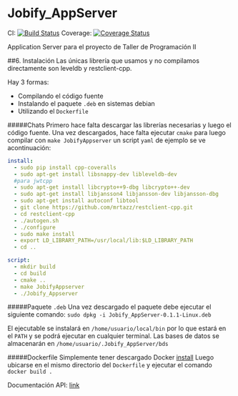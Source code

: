 # Jobify_AppServer


CI: [![Build Status](https://travis-ci.org/alelevinas/Jobify_AppServer.svg?branch=master)](https://travis-ci.org/alelevinas/Jobify_AppServer) Coverage: [![Coverage Status](https://coveralls.io/repos/github/alelevinas/Jobify_AppServer/badge.svg?branch=master)](https://coveralls.io/github/alelevinas/Jobify_AppServer?branch=master) 



Application Server para el proyecto de Taller de Programación II


##6. Instalación
Las únicas librería que usamos y no compilamos directamente son leveldb y restclient-cpp.


Hay 3 formas:
* Compilando el código fuente
* Instalando el paquete ```.deb``` en sistemas debian
* Utilizando el ```Dockerfile```

#####Chats
Primero hace falta descargar las librerías necesarias y luego el código fuente. Una vez descargados, hace falta ejecutar ```cmake``` para luego compilar con ```make JobifyAppserver```
un script ```yaml``` de ejemplo se ve acontinuación:
```yaml
install:
  - sudo pip install cpp-coveralls
  - sudo apt-get install libsnappy-dev libleveldb-dev
  #para jwtcpp
  - sudo apt-get install libcrypto++9-dbg libcrypto++-dev
  - sudo apt-get install libjansson4 libjansson-dev libjansson-dbg
  - sudo apt-get install autoconf libtool
  - git clone https://github.com/mrtazz/restclient-cpp.git
  - cd restclient-cpp
  - ./autogen.sh
  - ./configure
  - sudo make install
  - export LD_LIBRARY_PATH=/usr/local/lib:$LD_LIBRARY_PATH
  - cd ..

script:
  - mkdir build
  - cd build
  - cmake ..
  - make JobifyAppserver
  - ./Jobify_Appserver
```

#####Paquete ```.deb```
Una vez descargado el paquete debe ejecutar el siguiente comando:
`sudo dpkg -i Jobify_AppServer-0.1.1-Linux.deb`

El ejecutable se instalará en ```/home/usuario/local/bin``` por lo que estará en el ```PATH``` y se podrá ejecutar en cualquier terminal. Las bases de datos se almacenarán en ```/home/usuario/.Jobify_AppServer/bds```



#####Dockerfile
Simplemente tener descargado Docker [install](https://docs.docker.com/engine/installation/linux/ubuntulinux/)
Luego ubicarse en el mismo directorio del ```Dockerfile``` y ejecutar el comando ```docker build .```





Documentación API: [link](http://rebilly.github.io/ReDoc/?url=https://raw.githubusercontent.com/alelevinas/Jobify_AppServer/master/jobify-appserver-serverAPI.yaml)

